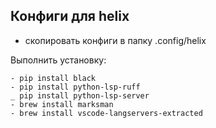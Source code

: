 ## Конфиги для helix

  - скопировать конфиги в папку .config/helix
  
  Выполнить установку:

    - pip install black 
    - pip install python-lsp-ruff
    _ pip install python-lsp-server
    - brew install marksman
    - brew install vscode-langservers-extracted
